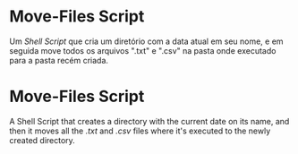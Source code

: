 # Move-Files Script
Um *Shell Script* que cria um diretório com a data atual em seu nome, e em seguida move todos os arquivos ".txt" e ".csv" na pasta onde executado para a pasta recém criada.

# Move-Files Script
A Shell Script that creates a directory with the current date on its name, and then it moves all the *.txt* and *.csv* files where it's executed to the newly created directory.
